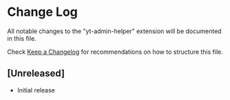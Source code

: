 # Change Log

All notable changes to the "yt-admin-helper" extension will be documented in this file.

Check [Keep a Changelog](http://keepachangelog.com/) for recommendations on how to structure this file.

## [Unreleased]

- Initial release